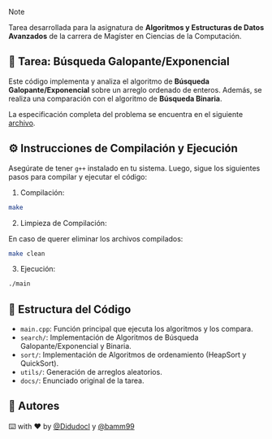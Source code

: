 > [!NOTE]
> Tarea desarrollada para la asignatura de **Algoritmos y Estructuras de Datos Avanzados** de la carrera de Magíster en Ciencias de la Computación.

## 📘 Tarea: Búsqueda Galopante/Exponencial

Este código implementa y analiza el algoritmo de **Búsqueda Galopante/Exponencial** sobre un arreglo ordenado de enteros. Además, se realiza una comparación con el algoritmo de **Búsqueda Binaria**.

La especificación completa del problema se encuentra en el siguiente [archivo](./docs/task.pdf).

## ⚙️ Instrucciones de Compilación y Ejecución

Asegúrate de tener `g++` instalado en tu sistema. Luego, sigue los siguientes pasos para compilar y ejecutar el código:

1. Compilación:

```bash
make
```

2. Limpieza de Compilación:

En caso de querer eliminar los archivos compilados:

```bash
make clean
```

3. Ejecución:

```bash
./main
```

## 📁 Estructura del Código

- `main.cpp`: Función principal que ejecuta los algoritmos y los compara.
- `search/`: Implementación de Algoritmos de Búsqueda Galopante/Exponencial y Binaria.
- `sort/`: Implementación de Algoritmos de ordenamiento (HeapSort y QuickSort).
- `utils/`: Generación de arreglos aleatorios.
- `docs/`: Enunciado original de la tarea.


## 👥 Autores

⌨️ with ❤️ by [@Didudocl](https://github.com/Didudocl) y [@bamm99](https://github.com/bamm99)